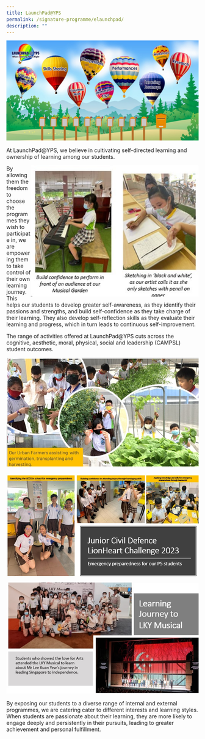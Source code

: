 ```yaml
---
title: LaunchPad@YPS
permalink: /signature-programme/elaunchpad/
description: ""
---
```

![](/images/Experience/Signature%20Programme/launchpad_01_v1.jpg)

At LaunchPad@YPS, we believe in cultivating self-directed learning and ownership of learning among our students.

<img src="/images/Experience/Signature%20Programme/launchpad_02_v1.jpg" style="width:440px;height:344px; float: right">By allowing them the freedom to choose the programmes they wish to participate in, we are empowering them to take control of their own learning journey. This helps our students to develop greater self-awareness, as they identify their passions and strengths, and build self-confidence as they take charge of their learning. They also develop self-reflection skills as they evaluate their learning and progress, which in turn leads to continuous self-improvement.

The range of activities offered at LaunchPad@YPS cuts across the cognitive, aesthetic, moral, physical, social and leadership (CAMPSL) student outcomes.

![](/images/Experience/Signature%20Programme/launchpad_03_v1.jpg)

![](/images/Experience/Signature%20Programme/launchpad_04_v1.jpg)

![](/images/Experience/Signature%20Programme/launchpad_05_v1.jpg)

By exposing our students to a diverse range of internal and external programmes, we are catering cater to different interests and learning styles. When students are passionate about their learning, they are more likely to engage deeply and persistently in their pursuits, leading to greater achievement and personal fulfillment.